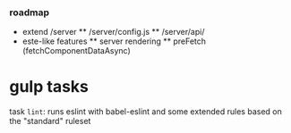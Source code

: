 ### roadmap
* extend /server
** /server/config.js
** /server/api/
* este-like features
** server rendering
** preFetch (fetchComponentDataAsync)


# gulp tasks
task `lint`: runs eslint with babel-eslint and some extended rules based on the "standard" ruleset

